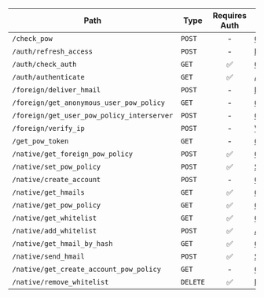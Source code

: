 | Path                                       | Type     | Requires Auth | Docs                                                                                                                                 |
| ------------------------------------------ | -------- | :-----------: | ------------------------------------------------------------------------------------------------------------------------------------ |
| `/check_pow`                               | `POST`   |       -       | [CheckPowRequest](generated/routes/check_pow/CheckPowRequest.md)                                                                     |
| `/auth/refresh_access`                     | `POST`   |       -       | [RefreshAccessRequest](generated/routes/auth/refresh_access/RefreshAccessRequest.md)                                                 |
| `/auth/check_auth`                         | `GET`    |       ✅       | [CheckAuthRequest](generated/routes/auth/check_auth/CheckAuthRequest.md)                                                             |
| `/auth/authenticate`                       | `GET`    |       ✅       | [AuthenticateRequest](generated/routes/auth/authenticate/AuthenticateRequest.md)                                                     |
| `/foreign/deliver_hmail`                   | `POST`   |       -       | [DeliverHmailRequest](generated/routes/foreign/deliver_hmail/DeliverHmailRequest.md)                                                 |
| `/foreign/get_anonymous_user_pow_policy`   | `GET`    |       -       | [GetAnonymousUserPowPolicyRequest](generated/routes/foreign/get_anonymous_user_pow_policy/GetAnonymousUserPowPolicyRequest.md)       |
| `/foreign/get_user_pow_policy_interserver` | `POST`   |       -       | [GetUserPowPolicyInterserverRequest](generated/routes/foreign/get_user_pow_policy_interserver/GetUserPowPolicyInterserverRequest.md) |
| `/foreign/verify_ip`                       | `POST`   |       -       | [VerifyIpRequest](generated/routes/foreign/verify_ip/VerifyIpRequest.md)                                                             |
| `/get_pow_token`                           | `GET`    |       -       | [GetPowTokenRequest](generated/routes/get_pow_token/GetPowTokenRequest.md)                                                           |
| `/native/get_foreign_pow_policy`           | `POST`   |       ✅       | [GetForeignPowPolicyRequest](generated/routes/native/get_foreign_pow_policy/GetForeignPowPolicyRequest.md)                           |
| `/native/set_pow_policy`                   | `POST`   |       ✅       | [SetPowPolicyRequest](generated/routes/native/set_pow_policy/SetPowPolicyRequest.md)                                                 |
| `/native/create_account`                   | `POST`   |       -       | [CreateAccountRequest](generated/routes/native/create_account/CreateAccountRequest.md)                                               |
| `/native/get_hmails`                       | `GET`    |       ✅       | [GetHmailsRequest](generated/routes/native/get_hmails/GetHmailsRequest.md)                                                           |
| `/native/get_pow_policy`                   | `GET`    |       ✅       | [GetPowPolicyRequest](generated/routes/native/get_pow_policy/GetPowPolicyRequest.md)                                                 |
| `/native/get_whitelist`                    | `GET`    |       ✅       | [GetWhitelistRequest](generated/routes/native/get_whitelist/GetWhitelistRequest.md)                                                  |
| `/native/add_whitelist`                    | `POST`   |       ✅       | [AddWhitelistRequest](generated/routes/native/add_whitelist/AddWhitelistRequest.md)                                                  |
| `/native/get_hmail_by_hash`                | `GET`    |       ✅       | [GetHmailByHashRequest](generated/routes/native/get_hmail_by_hash/GetHmailByHashRequest.md)                                          |
| `/native/send_hmail`                       | `POST`   |       ✅       | [SendHmailRequest](generated/routes/native/send_hmail/SendHmailRequest.md)                                                           |
| `/native/get_create_account_pow_policy`    | `GET`    |       -       | [GetCreateAccountPowPolicyRequest](generated/routes/native/get_create_account_pow_policy/GetCreateAccountPowPolicyRequest.md)        |
| `/native/remove_whitelist`                 | `DELETE` |       ✅       | [RemoveWhitelistRequest](generated/routes/native/remove_whitelist/RemoveWhitelistRequest.md)                                         |

